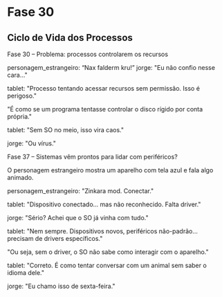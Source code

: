 # Fase 30

## Ciclo de Vida dos Processos

Fase 30 – Problema: processos controlarem os recursos

personagem_estrangeiro: “Nax falderm kru!”
jorge: "Eu não confio nesse cara..."

tablet: "Processo tentando acessar recursos sem permissão. Isso é perigoso."

"É como se um programa tentasse controlar o disco rígido por conta própria."

tablet: "Sem SO no meio, isso vira caos."

jorge: "Ou vírus."

Fase 37 – Sistemas vêm prontos para lidar com periféricos?

O personagem estrangeiro mostra um aparelho com tela azul e fala algo animado.

personagem_estrangeiro: "Zinkara mod. Conectar."

tablet: "Dispositivo conectado... mas não reconhecido. Falta driver."

jorge: "Sério? Achei que o SO já vinha com tudo."

tablet: "Nem sempre. Dispositivos novos, periféricos não-padrão... precisam de drivers específicos."

"Ou seja, sem o driver, o SO não sabe como interagir com o aparelho."

tablet: "Correto. É como tentar conversar com um animal sem saber o idioma dele."

jorge: "Eu chamo isso de sexta-feira."

